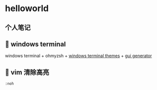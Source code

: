 # helloworld

## 个人笔记
## :memo: windows terminal
windows terminal + ohmyzsh + [windows terminal themes](https://windowsterminalthemes.dev/) + [gui generator](https://www.guidgen.com/)

## :memo: vim 清除高亮 
```
:noh
```
